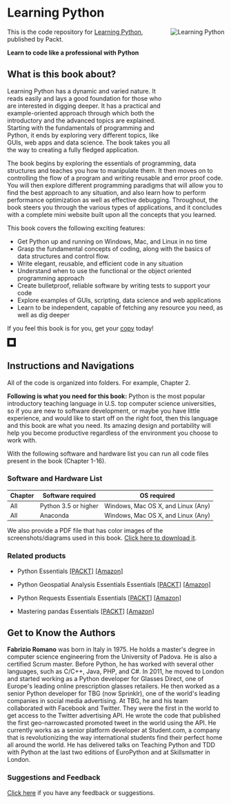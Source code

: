 


# Learning Python

<a href="https://prod.packtpub.com/in/application-development/learning-python">  <img src="https://prod.packtpub.com/media/catalog/product/cache/ecd051e9670bd57df35c8f0b122d8aea/b/0/b04715_cover.png" alt="Learning Python" height="256px" align="right"></a>

This is the code repository for [Learning Python](https://prod.packtpub.com/in/application-development/learning-python), published by Packt.

**Learn to code like a professional with Python**

## What is this book about?
Learning Python has a dynamic and varied nature. It reads easily and lays a good foundation for those who are interested in digging deeper. It has a practical and example-oriented approach through which both the introductory and the advanced topics are explained. Starting with the fundamentals of programming and Python, it ends by exploring very different topics, like GUIs, web apps and data science. The book takes you all the way to creating a fully fledged application.

The book begins by exploring the essentials of programming, data structures and teaches you how to manipulate them. It then moves on to controlling the flow of a program and writing reusable and error proof code. You will then explore different programming paradigms that will allow you to find the best approach to any situation, and also learn how to perform performance optimization as well as effective debugging. Throughout, the book steers you through the various types of applications, and it concludes with a complete mini website built upon all the concepts that you learned.

This book covers the following exciting features:

* Get Python up and running on Windows, Mac, and Linux in no time
* Grasp the fundamental concepts of coding, along with the basics of data structures and control flow.
* Write elegant, reusable, and efficient code in any situation
* Understand when to use the functional or the object oriented programming approach
* Create bulletproof, reliable software by writing tests to support your code
* Explore examples of GUIs, scripting, data science and web applications
* Learn to be independent, capable of fetching any resource you need, as well as dig deeper

If you feel this book is for you, get your [copy](https://www.amazon.in/Learning-Python-Fabrizio-Romano/dp/1783551712) today!

<a href="https://www.packtpub.com/?utm_source=github&utm_medium=banner&utm_campaign=GitHubBanner"><img src="https://raw.githubusercontent.com/PacktPublishing/GitHub/master/GitHub.png" 
alt="https://www.packtpub.com/" border="5" /></a>

## Instructions and Navigations
All of the code is organized into folders. For example, Chapter 2.

**Following is what you need for this book:**
Python is the most popular introductory teaching language in U.S. top computer science universities, so if you are new to software development, or maybe you have little experience, and would like to start off on the right foot, then this language and this book are what you need. Its amazing design and portability will help you become productive regardless of the environment you choose to work with.

With the following software and hardware list you can run all code files present in the book (Chapter 1-16).
### Software and Hardware List
| Chapter | Software required | OS required |
| -------- | ------------------------------------ | ----------------------------------- |
| All | Python 3.5 or higher | Windows, Mac OS X, and Linux (Any) |
| All | Anaconda | Windows, Mac OS X, and Linux (Any) |

We also provide a PDF file that has color images of the screenshots/diagrams used in this book. [Click here to download it](https://www.packtpub.com/sites/default/files/downloads/9781783551712_ColorImages.pdf).

### Related products
* Python Essentials [[PACKT]](https://prod.packtpub.com/in/application-development/python-essentials) [[Amazon]](https://www.amazon.in/Python-Essentials-Steven-F-Lott/dp/1784390348)

* Python Geospatial Analysis Essentials
Essentials [[PACKT]](https://prod.packtpub.com/in/big-data-and-business-intelligence/python-geospatial-analysis-essentials) [[Amazon]](https://www.amazon.in/Python-Geospatial-Analysis-Essentials-Westra/dp/1782174516)

* Python Requests Essentials
Essentials [[PACKT]](https://prod.packtpub.com/in/networking-and-servers/python-requests-essentials) [[Amazon]](https://www.amazon.in/Python-Requests-Essentials-Rakesh-Chandra/dp/1784395412/)

* Mastering pandas
Essentials [[PACKT]](https://prod.packtpub.com/in/big-data-and-business-intelligence/mastering-pandas) [[Amazon]](https://www.amazon.in/Mastering-pandas-Femi-Anthony/dp/1783981962)


## Get to Know the Authors
**Fabrizio Romano**
was born in Italy in 1975. He holds a master's degree in computer science engineering from the University of Padova. He is also a certified Scrum master. Before Python, he has worked with several other languages, such as C/C++, Java, PHP, and C#. In 2011, he moved to London and started working as a Python developer for Glasses Direct, one of Europe's leading online prescription glasses retailers. He then worked as a senior Python developer for TBG (now Sprinklr), one of the world's leading companies in social media advertising. At TBG, he and his team collaborated with Facebook and Twitter. They were the first in the world to get access to the Twitter advertising API. He wrote the code that published the first geo-narrowcasted promoted tweet in the world using the API. He currently works as a senior platform developer at Student.com, a company that is revolutionizing the way international students find their perfect home all around the world. He has delivered talks on Teaching Python and TDD with Python at the last two editions of EuroPython and at Skillsmatter in London.



### Suggestions and Feedback
[Click here](https://docs.google.com/forms/d/e/1FAIpQLSdy7dATC6QmEL81FIUuymZ0Wy9vH1jHkvpY57OiMeKGqib_Ow/viewform) if you have any feedback or suggestions.


